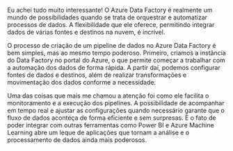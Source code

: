 Eu achei tudo muito interessante! O Azure Data Factory é realmente um mundo de possibilidades quando se trata de orquestrar e automatizar processos de dados. A flexibilidade que ele oferece, permitindo integrar dados de várias fontes e destinos na nuvem, é incrível.

O processo de criação de um pipeline de dados no Azure Data Factory é bem simples, mas ao mesmo tempo poderoso. Primeiro, criamos a instância do Data Factory no portal do Azure, o que permite começar a trabalhar com a automação dos dados de forma rápida. A partir daí, podemos configurar fontes de dados e destinos, além de realizar transformações e movimentação dos dados conforme a necessidade.

Uma das coisas que mais me chamou a atenção foi como ele facilita o monitoramento e a execução dos pipelines. A possibilidade de acompanhar em tempo real e ajustar as configurações quando necessário garante que o fluxo de dados aconteça de forma eficiente e sem surpresas. E o fato de poder integrar com outras ferramentas como Power BI e Azure Machine Learning abre um leque de aplicações que tornam a análise e o processamento de dados ainda mais poderosos.

